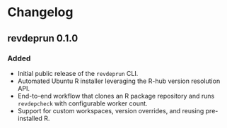 # Changelog

## revdeprun 0.1.0

### Added

- Initial public release of the `revdeprun` CLI.
- Automated Ubuntu R installer leveraging the R-hub version resolution API.
- End-to-end workflow that clones an R package repository and runs `revdepcheck`
  with configurable worker count.
- Support for custom workspaces, version overrides, and reusing pre-installed R.
